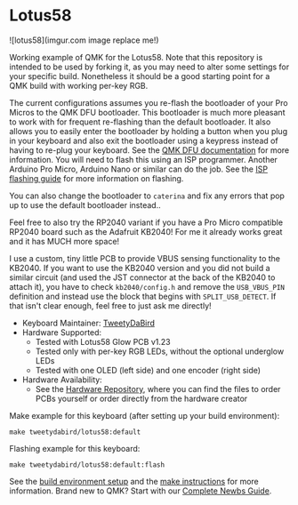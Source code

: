 # Lotus58

![lotus58](imgur.com image replace me!)

Working example of QMK for the Lotus58. Note that this repository is intended to be used by forking it, as you may need to alter some settings for your specific build.
Nonetheless it should be a good starting point for a QMK build with working per-key RGB.

The current configurations assumes you re-flash the bootloader of your Pro Micros to the QMK DFU bootloader.
This bootloader is much more pleasant to work with for frequent re-flashing than the default bootloader.
It also allows you to easily enter the bootloader by holding a button when you plug in your keyboard and also exit the bootloader using a keypress instead of having to re-plug your keyboard.
See the [QMK DFU documentation](https://docs.qmk.fm/#/flashing?id=qmk-dfu) for more information.
You will need to flash this using an ISP programmer.
Another Arduino Pro Micro, Arduino Nano or similar can do the job.
See the [ISP flashing guide](https://docs.qmk.fm/#/isp_flashing_guide?id=isp-flashing-guide) for more information on flashing.

You can also change the bootloader to `caterina` and fix any errors that pop up to use the default bootloader instead..

Feel free to also try the RP2040 variant if you have a Pro Micro compatible RP2040 board such as the Adafruit KB2040!
For me it already works great and it has MUCH more space!

I use a custom, tiny little PCB to provide VBUS sensing functionality to the KB2040.
If you want to use the KB2040 version and you did not build a similar circuit (and used the JST connector at the back of the KB2040 to attach it), you have to check `kb2040/config.h` and remove the `USB_VBUS_PIN` definition and instead use the block that begins with `SPLIT_USB_DETECT`.
If that isn't clear enough, feel free to just ask me directly!

* Keyboard Maintainer: [TweetyDaBird](https://github.com/TweetyDaBird)
* Hardware Supported:
  * Tested with Lotus58 Glow PCB v1.23
  * Tested only with per-key RGB LEDs, without the optional underglow LEDs
  * Tested with one OLED (left side) and one encoder (right side)
* Hardware Availability:
  * See the [Hardware Repository](https://github.com/TweetyDaBird/Lotus58), where you can find the files to order PCBs yourself or order directly from the hardware creator

Make example for this keyboard (after setting up your build environment):

    make tweetydabird/lotus58:default

Flashing example for this keyboard:

    make tweetydabird/lotus58:default:flash

See the [build environment setup](https://docs.qmk.fm/#/getting_started_build_tools) and the [make instructions](https://docs.qmk.fm/#/getting_started_make_guide) for more information. Brand new to QMK? Start with our [Complete Newbs Guide](https://docs.qmk.fm/#/newbs).
